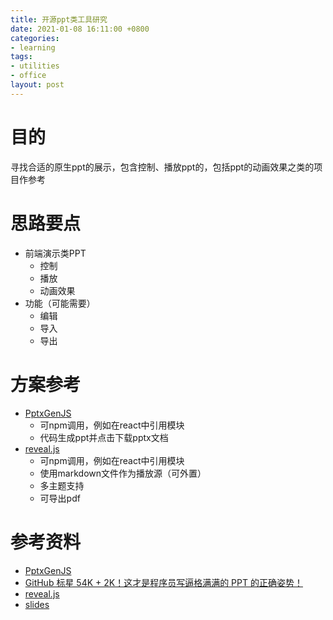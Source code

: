 ```yaml
---
title: 开源ppt类工具研究
date: 2021-01-08 16:11:00 +0800
categories:
- learning
tags:
- utilities
- office
layout: post
---
```


# 目的
寻找合适的原生ppt的展示，包含控制、播放ppt的，包括ppt的动画效果之类的项目作参考

# 思路要点
- 前端演示类PPT
  - 控制
  - 播放
  - 动画效果
- 功能（可能需要）
  - 编辑
  - 导入
  - 导出

# 方案参考
- [PptxGenJS](https://github.com/gitbrent/PptxGenJS)
  - 可npm调用，例如在react中引用模块
  - 代码生成ppt并点击下载pptx文档
- [reveal.js](https://github.com/hakimel/reveal.js)
  - 可npm调用，例如在react中引用模块
  - 使用markdown文件作为播放源（可外置）
  - 多主题支持
  - 可导出pdf



# 参考资料
* [PptxGenJS](https://github.com/gitbrent/PptxGenJS)
* [GitHub 标星 54K + 2K！这才是程序员写逼格满满的 PPT 的正确姿势！](https://segmentfault.com/a/1190000038407989)
* [reveal.js](https://github.com/hakimel/reveal.js)
* [slides](https://slides.com/)